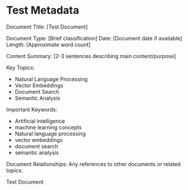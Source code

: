 # Test Metadata

Document Title: [Test Document]

Document Type: [Brief classification]
Date: [Document date if available]
Length: [Approximate word count]

Content Summary:
[2-3 sentences describing main content/purpose]

Key Topics:
- Natural Language Processing
- Vector Embeddings
- Document Search
- Semantic Analysis

Important Keywords:
- Artificial intelligence
- machine learning concepts
- Natural language processing
- vector embeddings
- document search
- semantic analysis

Document Relationships:
Any references to other documents or related topics:

Test Document